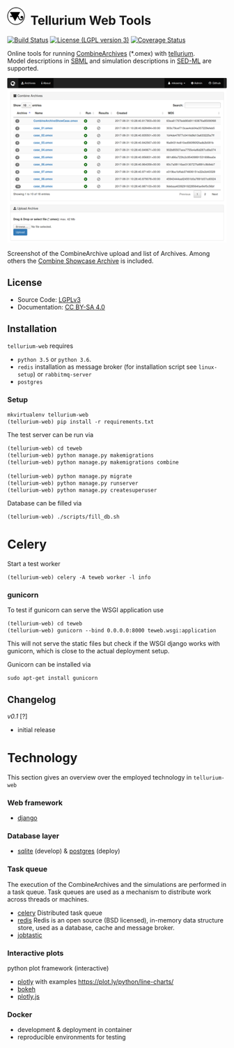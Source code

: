 <h1><img title="tellurium logo" src="./teweb/combine/static/combine/images/logos/te-web.png" height="40" />&nbsp;&nbsp;Tellurium Web Tools</h1>

[![Build Status](https://travis-ci.org/matthiaskoenig/tellurium-web.svg?branch=develop)](https://travis-ci.org/matthiaskoenig/tellurium-web)
[![License (LGPL version 3)](https://img.shields.io/badge/license-LGPLv3.0-blue.svg?style=flat-square)](http://opensource.org/licenses/LGPL-3.0)
[![Coverage Status](https://coveralls.io/repos/github/matthiaskoenig/tellurium-web/badge.svg?branch=master)](https://coveralls.io/github/matthiaskoenig/tellurium-web?branch=master)

Online tools for running [CombineArchives](http://co.mbine.org/documents/archive) (*.omex) with [tellurium](http://tellurium.analogmachine.org/).   
Model descriptions in 
[SBML](http://sbml.org) and simulation descriptions in [SED-ML](http://sed-ml.org) are supported.



<img title="Screenshot Tellurium Web Tools" src="./docs/images/screenshot-0.1.png" width="600" />

Screenshot of the CombineArchive upload and list of Archives. 
Among others the [Combine Showcase Archive](https://github.com/SemsProject/CombineArchiveShowCase) is included.

## License
* Source Code: [LGPLv3](http://opensource.org/licenses/LGPL-3.0)
* Documentation: [CC BY-SA 4.0](http://creativecommons.org/licenses/by-sa/4.0/)

## Installation
`tellurium-web` requires 
- `python 3.5` or `python 3.6`.
- `redis` installation as message broker (for installation script see `linux-setup`) or `rabbitmq-server`
- `postgres`


### Setup
```
mkvirtualenv tellurium-web
(tellurium-web) pip install -r requirements.txt
```

The test server can be run via
```
(tellurium-web) cd teweb
(tellurium-web) python manage.py makemigrations
(tellurium-web) python manage.py makemigrations combine

(tellurium-web) python manage.py migrate
(tellurium-web) python manage.py runserver
(tellurium-web) python manage.py createsuperuser
```
Database can be filled via
```
(tellurium-web) ./scripts/fill_db.sh
```

# Celery
Start a test worker 
```
(tellurium-web) celery -A teweb worker -l info
```

### gunicorn
To test if gunicorn can serve the WSGI application use
```
(tellurium-web) cd teweb
(tellurium-web) gunicorn --bind 0.0.0.0:8000 teweb.wsgi:application
```
This will not serve the static files but check if the WSGI django works with gunicorn,
which is close to the actual deployment setup.

Gunicorn can be installed via
```
sudo apt-get install gunicorn
```


## Changelog
*v0.1* [?]
- initial release


# Technology
This section gives an overview over the employed technology in `tellurium-web`

### Web framework 
* [django](https://www.djangoproject.com/)

### Database layer
* [sqlite](https://www.sqlite.org/) (develop) & [postgres](https://www.postgresql.org/) (deploy)

### Task queue
The execution of the CombineArchives and the simulations are performed
in a task queue. Task queues are used as a mechanism to distribute work across threads or machines.
* [celery](http://www.celeryproject.org/) Distributed task queue
* [redis](https://redis.io/) Redis is an open source (BSD licensed), 
in-memory data structure store, used as a database, cache and message broker.
* [jobtastic](https://github.com/PolicyStat/jobtastic)


### Interactive plots
python plot framework (interactive)
* [plotly](https://plot.ly/python/) with examples https://plot.ly/python/line-charts/
* [bokeh](https://bokeh.pydata.org/en/latest/) 
* [plotly.js](https://github.com/plotly/plotly.js) 

### Docker 
* development & deployment in container
* reproducible environments for testing
